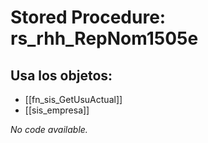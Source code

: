 # Stored Procedure: rs_rhh_RepNom1505e

## Usa los objetos:
- [[fn_sis_GetUsuActual]]
- [[sis_empresa]]

*No code available.*
